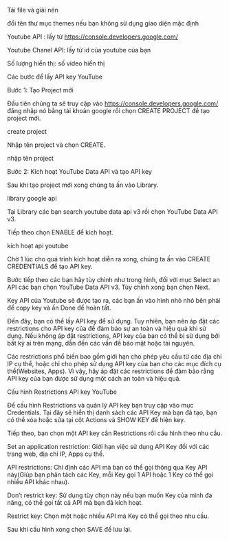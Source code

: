 Tải file và giải nén



đổi tên thư mục themes nếu bạn không sử dụng giao diện mặc định



Youtube API : lấy từ https://console.developers.google.com/

Youtube Chanel API: lấy từ id của youtube của bạn 



Số lượng hiển thị: số video hiển thị 

Các bước để lấy API key YouTube



Bước 1: Tạo Project mới

Đầu tiên chúng ta sẽ truy cập vào https://console.developers.google.com/ đăng nhập nó bằng tài khoản google rồi chọn CREATE PROJECT để tạo project mới.

create project

Nhập tên project và chọn CREATE.

nhập tên project

Bước 2: Kích hoạt YouTube Data API và tạo API key

Sau khi tạo project mới xong chúng ta ấn vào Library.

library google api

Tại Library các bạn search youtube data api v3 rồi chọn YouTube Data API v3.



Tiếp theo chọn ENABLE để kích hoạt.

kích hoạt api youtube

Chờ 1 lúc cho quá trình kích hoạt diễn ra xong, chúng ta ấn vào CREATE CREDENTIALS để tạo API key.



Bước tiếp theo các bạn hãy tùy chỉnh như trong hình, đối với mục Select an API các bạn chọn YouTube Data API v3. Tùy chỉnh xong bạn chọn Next.



Key API của Youtube sẽ được tạo ra, các bạn ấn vào hình nhỏ nhỏ bên phải để copy key và ấn Done để hoàn tất.



Đến đây, bạn có thể lấy API key để sử dụng. Tuy nhiên, bạn nên áp đặt các restrictions cho API key của để đảm bảo sự an toàn và hiệu quả khi sử dụng. Nếu không áp đặt restrictions, API key của bạn có thể bị sử dụng bởi bất kỳ ai trên mạng, dẫn đến các vấn đề bảo mật hoặc tài nguyên.

Các restrictions phổ biến bao gồm giới hạn cho phép yêu cầu từ các địa chỉ IP cụ thể, hoặc chỉ cho phép sử dụng API key của bạn cho các mục đích cụ thể(Websites, Apps). Vì vậy, hãy áp đặt các restrictions để đảm bảo rằng API key của bạn được sử dụng một cách an toàn và hiệu quả.

Cấu hình Restrictions API key YouTube

Để cấu hình Restrictions và quản lý API key bạn truy cập vào mục Credentials. Tại đây sẽ hiển thị danh sách các API Key mà bạn đã tạo, bạn có thể xóa hoặc sửa tại cột Actions và SHOW KEY để hiện key.



Tiếp theo, bạn chọn một API key cần Restrictions rồi cấu hình theo nhu cầu.



Set an application restriction: Giới hạn việc sử dụng API Key đối với các trang web, địa chỉ IP, Apps cụ thể. 

API restrictions: Chỉ định các API mà bạn có thể gọi thông qua Key API này(Giúp bạn phân tách các Key, mỗi Key gọi 1 API hoặc 1 Key có thể gọi nhiều API khác nhau).

Don’t restrict key: Sử dụng tùy chọn này nếu bạn muốn Key của mình đa năng, có thể gọi tất cả API mà bạn đã kích hoạt.

Restrict key: Chọn một hoặc nhiều API mà Key có thể gọi theo nhu cầu.

Sau khi cấu hình xong chọn SAVE để lưu lại.

